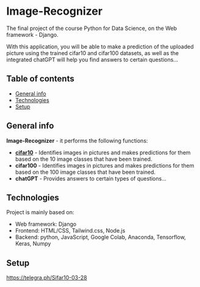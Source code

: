 # Image-Recognizer
The final project of the course Python for Data Science, on the Web framework - Django.

With this application, you will be able to make a prediction of the uploaded picture using the trained cifar10 and cifar100 datasets, as well as the integrated chatGPT will help you find answers to certain questions...


## Table of contents
* [General info](#general-info)
* [Technologies](#technologies)
* [Setup](#setup)


## General info
**Image-Recognizer** - it performs the following functions:
* **[cifar10](https://telegra.ph/Sifar10-03-28)** - Identifies images in pictures and makes predictions for them based on the 10 image classes that have been trained.
* **cifar100** - Identifies images in pictures and makes predictions for them based on the 100 image classes that have been trained.
* **chatGPT** - Provides answers to certain types of questions...


## Technologies
Project is mainly based on:
* Web framework: Django
* Frontend: HTML/CSS, Tailwind.css, Node.js
* Backend: python, JavaScript, Google Colab, Anaconda, Tensorflow, Keras, Numpy


## Setup

https://telegra.ph/Sifar10-03-28